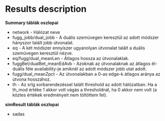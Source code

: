 # Results description
**Summary táblák oszlopai**
- network - Hálózat neve
- fugg_jobb/dual_jobb - A duális szemüvegen keresztül az adott módszer hányszor talált jobb útvonalat.
- eq - A két módszer ennyiszer ugyanolyan útvonalat talált a duális szemüvegen keresztül nézve.
- eq/fugg/dual_meanLen - Átlagos hossza az útvonalaklak.
- fuggBet/dualBet_meanEdAvb - Azoknak az útvonalaknak az átlagos él-duális féle availability-je amiknél az adott módszer jobb utat adott.
- fugg/dual_meanZpct - Az útvonalakban a 0-as edge-k átlagos aránya az útvona hosszához.
- th - Az srlg sorbarendezéssel talált threshold az adott hálózatban. Ha a th_mod értéke 1 akkor volt vágás a thresholdnál, ha 0 akkor nem volt (a köztes értékek eredményeit nem töltöttem fel).

**simResult táblák oszlopai**
- sadas
